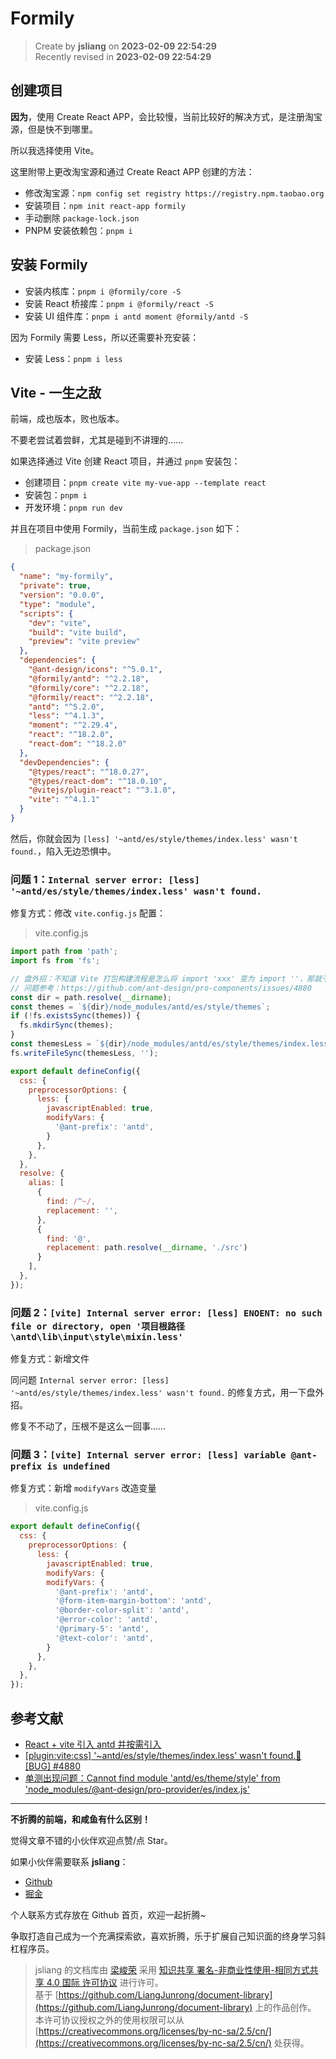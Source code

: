 Formily
===

> Create by **jsliang** on **2023-02-09 22:54:29**  
> Recently revised in **2023-02-09 22:54:29**

## 创建项目

**因为**，使用 Create React APP，会比较慢，当前比较好的解决方式，是注册淘宝源，但是快不到哪里。

所以我选择使用 Vite。

这里附带上更改淘宝源和通过 Create React APP 创建的方法：

* 修改淘宝源：`npm config set registry https://registry.npm.taobao.org`
* 安装项目：`npm init react-app formily`
* 手动删除 `package-lock.json`
* PNPM 安装依赖包：`pnpm i`

## 安装 Formily

* 安装内核库：`pnpm i @formily/core -S`
* 安装 React 桥接库：`pnpm i @formily/react -S`
* 安装 UI 组件库：`pnpm i antd moment @formily/antd -S`

因为 Formily 需要 Less，所以还需要补充安装：

* 安装 Less：`pnpm i less`

## Vite - 一生之敌

前端，成也版本，败也版本。

不要老尝试着尝鲜，尤其是碰到不讲理的……

如果选择通过 Vite 创建 React 项目，并通过 `pnpm` 安装包：

* 创建项目：`pnpm create vite my-vue-app --template react`
* 安装包：`pnpm i`
* 开发环境：`pnpm run dev`

并且在项目中使用 Formily，当前生成 `package.json` 如下：

> package.json

```json
{
  "name": "my-formily",
  "private": true,
  "version": "0.0.0",
  "type": "module",
  "scripts": {
    "dev": "vite",
    "build": "vite build",
    "preview": "vite preview"
  },
  "dependencies": {
    "@ant-design/icons": "^5.0.1",
    "@formily/antd": "^2.2.18",
    "@formily/core": "^2.2.18",
    "@formily/react": "^2.2.18",
    "antd": "^5.2.0",
    "less": "^4.1.3",
    "moment": "^2.29.4",
    "react": "^18.2.0",
    "react-dom": "^18.2.0"
  },
  "devDependencies": {
    "@types/react": "^18.0.27",
    "@types/react-dom": "^18.0.10",
    "@vitejs/plugin-react": "^3.1.0",
    "vite": "^4.1.1"
  }
}
```

然后，你就会因为 `[less] '~antd/es/style/themes/index.less' wasn't found.`，陷入无边恐惧中。

### 问题 1：`Internal server error: [less] '~antd/es/style/themes/index.less' wasn't found.`

修复方式：修改 `vite.config.js` 配置：

> vite.config.js

```js
import path from 'path';
import fs from 'fs';

// 盘外招：不知道 Vite 打包构建流程是怎么将 import 'xxx' 变为 import ''，那就干脆自己建立文件吧
// 问题参考：https://github.com/ant-design/pro-components/issues/4880
const dir = path.resolve(__dirname);
const themes = `${dir}/node_modules/antd/es/style/themes`;
if (!fs.existsSync(themes)) {
  fs.mkdirSync(themes);
}
const themesLess = `${dir}/node_modules/antd/es/style/themes/index.less`;
fs.writeFileSync(themesLess, '');

export default defineConfig({
  css: {
    preprocessorOptions: {
      less: {
        javascriptEnabled: true,
        modifyVars: {
          '@ant-prefix': 'antd',
        }
      },
    },
  },
  resolve: {
    alias: [
      {
        find: /^~/, 
        replacement: '',
      },
      {
        find: '@', 
        replacement: path.resolve(__dirname, './src')
      }
    ],
  },
});
```

### 问题 2：`[vite] Internal server error: [less] ENOENT: no such file or directory, open '项目根路径\antd\lib\input\style\mixin.less'`

修复方式：新增文件

同问题 `Internal server error: [less] '~antd/es/style/themes/index.less' wasn't found.` 的修复方式，用一下盘外招。

修复不不动了，压根不是这么一回事……

### 问题 3：`[vite] Internal server error: [less] variable @ant-prefix is undefined`

修复方式：新增 `modifyVars` 改造变量

> vite.config.js

```js
export default defineConfig({
  css: {
    preprocessorOptions: {
      less: {
        javascriptEnabled: true,
        modifyVars: {
        modifyVars: {
          '@ant-prefix': 'antd',
          '@form-item-margin-bottom': 'antd',
          '@border-color-split': 'antd',
          '@error-color': 'antd',
          '@primary-5': 'antd',
          '@text-color': 'antd',
        }
      },
    },
  },
});
```

## 参考文献

* [React + vite 引入 antd 并按需引入](https://blog.51cto.com/u_15709205/5447820)
* [[plugin:vite:css] '~antd/es/style/themes/index.less' wasn't found.🐛[BUG] #4880](https://github.com/ant-design/pro-components/issues/4880)
* [单测出现问题：Cannot find module 'antd/es/theme/style' from 'node_modules/@ant-design/pro-provider/es/index.js' ](https://github.com/ant-design/pro-components/issues/6104)

---

**不折腾的前端，和咸鱼有什么区别！**

觉得文章不错的小伙伴欢迎点赞/点 Star。

如果小伙伴需要联系 **jsliang**：

* [Github](https://github.com/LiangJunrong/document-library)
* [掘金](https://juejin.im/user/3403743728515246)

个人联系方式存放在 Github 首页，欢迎一起折腾~

争取打造自己成为一个充满探索欲，喜欢折腾，乐于扩展自己知识面的终身学习斜杠程序员。

> jsliang 的文档库由 [梁峻荣](https://github.com/LiangJunrong) 采用 [知识共享 署名-非商业性使用-相同方式共享 4.0 国际 许可协议](http://creativecommons.org/licenses/by-nc-sa/4.0/) 进行许可。<br/>基于 [https://github.com/LiangJunrong/document-library](https://github.com/LiangJunrong/document-library) 上的作品创作。<br/>本许可协议授权之外的使用权限可以从 [https://creativecommons.org/licenses/by-nc-sa/2.5/cn/](https://creativecommons.org/licenses/by-nc-sa/2.5/cn/) 处获得。
